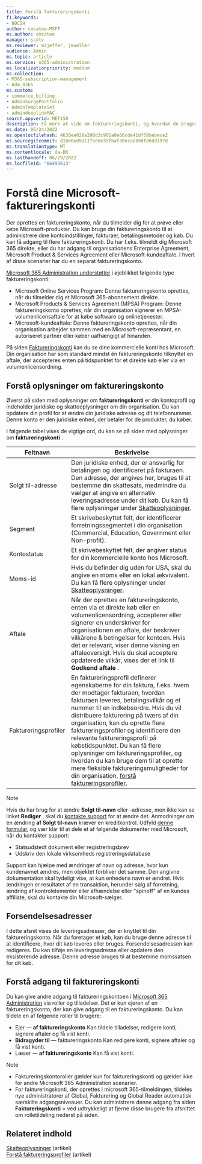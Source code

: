 ```yaml
---
title: Forstå faktureringskonti
f1.keywords:
- NOCSH
author: cmcatee-MSFT
ms.author: cmcatee
manager: scotv
ms.reviewer: mijeffer, jmueller
audience: Admin
ms.topic: article
ms.service: o365-administration
ms.localizationpriority: medium
ms.collection:
- M365-subscription-management
- Adm_O365
ms.custom:
- commerce_billing
- AdminSurgePortfolio
- AdminTemplateSet
- admindeeplinkMAC
search.appverid: MET150
description: Få mere at vide om faktureringskonti, og hvordan de bruges til at administrere kontoindstillinger, fakturaer, betalingsmetoder og køb.
ms.date: 05/24/2022
ms.openlocfilehash: 4630ee028a298d3c901a0e66cde41df58bebece2
ms.sourcegitcommit: d1b60ed9a11f5e6e35fbaf30ecaeb9dfd6dd197d
ms.translationtype: MT
ms.contentlocale: da-DK
ms.lasthandoff: 06/29/2022
ms.locfileid: "66493613"
---
```

# <a name="understand-your-microsoft-billing-accounts"></a>Forstå dine Microsoft-faktureringskonti

Der oprettes en faktureringskonto, når du tilmelder dig for at prøve eller købe Microsoft-produkter. Du kan bruge din faktureringskonto til at administrere dine kontoindstillinger, fakturaer, betalingsmetoder og køb. Du kan få adgang til flere faktureringskonti. Du har f.eks. tilmeldt dig Microsoft 365 direkte, eller du har adgang til organisationens Enterprise Agreement, Microsoft Product & Services Agreement eller Microsoft-kundeaftale. I hvert af disse scenarier har du en separat faktureringskonto.

<a href="https://go.microsoft.com/fwlink/p/?linkid=2024339" target="_blank">Microsoft 365 Administration understøtter</a> i øjeblikket følgende type faktureringskonti:

- Microsoft Online Services Program: Denne faktureringskonto oprettes, når du tilmelder dig et Microsoft 365-abonnement direkte.
- Microsoft Products & Services Agreement (MPSA) Program: Denne faktureringskonto oprettes, når din organisation signerer en MPSA-volumenlicensaftale for at købe software og onlinetjenester.
- Microsoft-kundeaftale: Denne faktureringskonto oprettes, når din organisation arbejder sammen med en Microsoft-repræsentant, en autoriseret partner eller køber uafhængigt af hinanden.

På siden <a href="https://go.microsoft.com/fwlink/p/?linkid=2084771" target="_blank">Faktureringskonti</a> kan du se dine kommercielle konti hos Microsoft. Din organisation har som standard mindst én faktureringskonto tilknyttet en aftale, der accepteres enten på tidspunktet for et direkte køb eller via en volumenlicensordning.

## <a name="understand-billing-account-details"></a>Forstå oplysninger om faktureringskonto

Øverst på siden med oplysninger om **faktureringskonti** er din kontoprofil og indeholder juridiske og skatteoplysninger om din organisation. Du kan opdatere din profil for at ændre din juridiske adresse og dit telefonnummer. Denne konto er den juridiske enhed, der betaler for de produkter, du køber.

I følgende tabel vises de vigtige ord, du kan se på siden med oplysninger om **faktureringskonti** .

| Feltnavn | Beskrivelse |
|------------------|------------------------------------------------------------------------------------------------------------------------------------------------------------------------------------------------------------------------------------------------------------------------------|
| Solgt til-adresse | Den juridiske enhed, der er ansvarlig for betalingen og identificeret på fakturaen. Den adresse, der angives her, bruges til at bestemme din skattesats, medmindre du vælger at angive en alternativ leveringsadresse under dit køb. Du kan få flere oplysninger under [Skatteoplysninger](billing-and-payments/tax-information.md). |
| Segment | Et skrivebeskyttet felt, der identificerer forretningssegmentet i din organisation (Commercial, Education, Government eller Non-profit). |
| Kontostatus | Et skrivebeskyttet felt, der angiver status for din kommercielle konto hos Microsoft. |
| Moms-id | Hvis du befinder dig uden for USA, skal du angive en moms eller en lokal ækvivalent. Du kan få flere oplysninger under [Skatteoplysninger](billing-and-payments/tax-information.md). |
| Aftale | Når der oprettes en faktureringskonto, enten via et direkte køb eller en volumenlicensordning, accepterer eller signerer en underskriver for organisationen en aftale, der beskriver vilkårene & betingelser for kontoen. Hvis det er relevant, viser denne visning en aftaleoversigt. Hvis du skal acceptere opdaterede vilkår, vises der et link til **Godkend aftale** . |
| Faktureringsprofiler | En faktureringsprofil definerer egenskaberne for din faktura, f.eks. hvem der modtager fakturaen, hvordan fakturaen leveres, betalingsvilkår og et nummer til en indkøbsordre. Hvis du vil distribuere fakturering på tværs af din organisation, kan du oprette flere faktureringsprofiler og identificere den relevante faktureringsprofil på købstidspunktet. Du kan få flere oplysninger om faktureringsprofiler, og hvordan du kan bruge dem til at oprette mere fleksible faktureringsmuligheder for din organisation, [forstå faktureringsprofiler](billing-and-payments/manage-billing-profiles.md). |

> [!NOTE]
> Hvis du har brug for at ændre **Solgt til-navn** eller -adresse, men ikke kan se linket **Rediger** , skal du [kontakte support](../admin/get-help-support.md) for at ændre det. Anmodninger om en ændring **af Solgt til-navn** kræver en kreditkontrol. Udfyld [denne formular](https://www.microsoft.com/download/details.aspx?id=102732), og vær klar til at dele et af følgende dokumenter med Microsoft, når du kontakter support:
>
> - Statsudstedt dokument eller registreringsbrev
> - Udskriv den lokale virksomheds registreringsdatabase
>
> Support kan hjælpe med ændringer af navn og adresse, hvor kun kundenavnet ændres, men objektet forbliver det samme. Den angivne dokumentation skal tydeligt vise, at kun enhedens navn er ændret. Hvis ændringen er resultatet af en transaktion, herunder salg af forretning, ændring af kontrolelementer eller afhændelse eller "spinoff" af en kundes affiliate, skal du kontakte din Microsoft-sælger.

## <a name="shipping-addresses"></a>Forsendelsesadresser

I dette afsnit vises de leveringsadresser, der er knyttet til din faktureringskonto. Når du foretager et køb, kan du bruge denne adresse til at identificere, hvor dit køb leveres eller bruges. Forsendelsesadressen kan redigeres. Du kan tilføje en leveringsadresse eller opdatere den eksisterende adresse. Denne adresse bruges til at bestemme momssatsen for dit køb.

## <a name="understand-access-to-billing-accounts"></a>Forstå adgang til faktureringskonti

Du kan give andre adgang til faktureringskontoen i <a href="https://go.microsoft.com/fwlink/p/?linkid=2024339" target="_blank">Microsoft 365 Administration</a> via roller og tilladelser. Det er kun ejeren af en faktureringskonto, der kan give adgang til en faktureringskonto. Du kan tildele en af følgende roller til brugere:

- Ejer &mdash; **af faktureringskonto** Kan tildele tilladelser, redigere konti, signere aftaler og få vist konti.
- **Bidragyder til** &mdash; faktureringskonto Kan redigere konti, signere aftaler og få vist konti.
- Læser &mdash; **af faktureringskonto** Kan få vist konti.

> [!Note]
> - Faktureringskontoroller gælder kun for faktureringskonti og gælder ikke for andre Microsoft 365 Administration scenarier.
> - For faktureringskonti, der oprettes i microsoft 365-tilmeldingen, tildeles nye administratorer af Global, Fakturering og Global Reader automatisk særskilte adgangsniveauer. Du kan administrere denne adgang fra siden **Faktureringskonti** >  ved udtrykkeligt at fjerne disse brugere fra afsnittet om rolletildeling nederst på siden.

## <a name="related-content"></a>Relateret indhold

[Skatteoplysninger](billing-and-payments/tax-information.md) (artikel) \
[Forstå faktureringsprofiler](billing-and-payments/manage-billing-profiles.md) (artikel)

